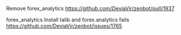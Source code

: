 
Remove forex_analytics
https://github.com/DeviaVir/zenbot/pull/1937

forex_analytics Install talib and forex.analytics fails
https://github.com/DeviaVir/zenbot/issues/1765
